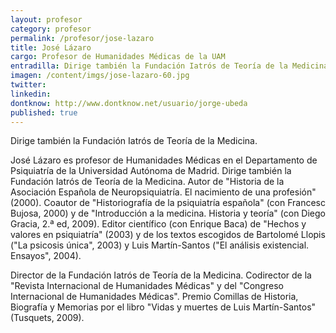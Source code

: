 ```yaml
---
layout: profesor
category: profesor
permalink: /profesor/jose-lazaro
title: José Lázaro
cargo: Profesor de Humanidades Médicas de la UAM
entradilla: Dirige también la Fundación Iatrós de Teoría de la Medicina.
imagen: /content/imgs/jose-lazaro-60.jpg
twitter:
linkedin:
dontknow: http://www.dontknow.net/usuario/jorge-ubeda
published: true
---
```


Dirige también la Fundación Iatrós de Teoría de la Medicina.

José Lázaro es profesor de Humanidades Médicas en el Departamento de Psiquiatría de la Universidad Autónoma de Madrid. Dirige también la Fundación Iatrós de Teoría de la Medicina.
Autor de "Historia de la Asociación Española de Neuropsiquiatría. El nacimiento de una profesión" (2000). Coautor de "Historiografía de la psiquiatría española" (con Francesc Bujosa, 2000) y de "Introducción a la medicina. Historia y teoría" (con Diego Gracia, 2.ª ed, 2009).
Editor científico (con Enrique Baca) de "Hechos y valores en psiquiatría" (2003) y de los textos escogidos de Bartolomé Llopis ("La psicosis única", 2003) y Luis Martín-Santos ("El análisis existencial. Ensayos", 2004).

Director de la Fundación Iatrós de Teoría de la Medicina. Codirector de la "Revista Internacional de Humanidades Médicas" y del "Congreso Internacional de Humanidades Médicas". Premio Comillas de Historia, Biografía y Memorias por el libro "Vidas y muertes de Luis Martín-Santos" (Tusquets, 2009).
